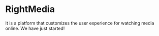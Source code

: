 # RightMedia
It is a platform that customizes the user experience for watching media online.
We have just started!
